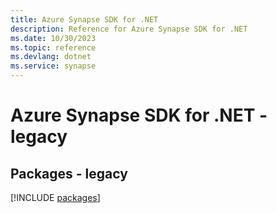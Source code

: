```yaml
---
title: Azure Synapse SDK for .NET
description: Reference for Azure Synapse SDK for .NET
ms.date: 10/30/2023
ms.topic: reference
ms.devlang: dotnet
ms.service: synapse
---
```

# Azure Synapse SDK for .NET - legacy
## Packages - legacy
[!INCLUDE [packages](synapse-index.md)]